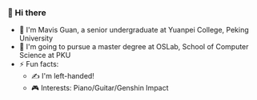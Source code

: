### 👋 Hi there
- :eyes: I'm Mavis Guan, a senior undergraduate at Yuanpei College, Peking University
- :book: I'm going to pursue a master degree at OSLab, School of Computer Science at PKU
- ⚡ Fun facts: 
   - :writing_hand: I'm left-handed!
   - :video_game: Interests: Piano/Guitar/Genshin Impact
